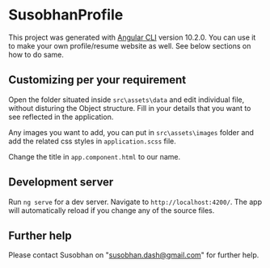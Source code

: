 # SusobhanProfile

This project was generated with [Angular CLI](https://github.com/angular/angular-cli) version 10.2.0. You can use it to make your own profile/resume website as well. See below sections on how to do same.

## Customizing per your requirement

Open the folder situated inside `src\assets\data` and edit individual file, without disturing the Object structure. Fill in your details that you want to see reflected in the application.

Any images you want to add, you can put in `src\assets\images` folder and add the related css styles in `application.scss` file.

Change the title in `app.component.html` to our name.

## Development server

Run `ng serve` for a dev server. Navigate to `http://localhost:4200/`. The app will automatically reload if you change any of the source files.

## Further help

Please contact Susobhan on "susobhan.dash@gmail.com" for further help.
